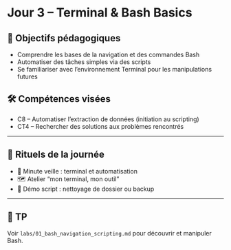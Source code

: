 # Jour 3 – Terminal & Bash Basics

## 🎯 Objectifs pédagogiques

- Comprendre les bases de la navigation et des commandes Bash
- Automatiser des tâches simples via des scripts
- Se familiariser avec l’environnement Terminal pour les manipulations futures

## 🛠 Compétences visées

- C8 – Automatiser l’extraction de données (initiation au scripting)
- CT4 – Rechercher des solutions aux problèmes rencontrés

---

## 📌 Rituels de la journée

- 📰 Minute veille : terminal et automatisation
- 🗺️ Atelier “mon terminal, mon outil”
- 🤖 Démo script : nettoyage de dossier ou backup

---

## 🧪 TP
Voir `labs/01_bash_navigation_scripting.md` pour découvrir et manipuler Bash.